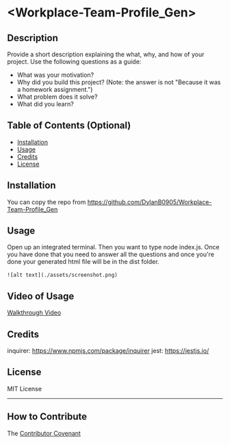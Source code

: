 # <Workplace-Team-Profile_Gen>

## Description

Provide a short description explaining the what, why, and how of your project. Use the following questions as a guide:

- What was your motivation?
- Why did you build this project? (Note: the answer is not "Because it was a homework assignment.")
- What problem does it solve?
- What did you learn?

## Table of Contents (Optional)

- [Installation](#installation)
- [Usage](#usage)
- [Credits](#credits)
- [License](#license)

## Installation

You can copy the repo from https://github.com/DylanB0905/Workplace-Team-Profile_Gen

## Usage
Open up an integrated terminal. Then you want to type node index.js. Once you have done that you need to answer all the questions and once you're done your generated html file will be in the dist folder.

    ![alt text](./assets/screenshot.png)
   
## Video of Usage

[Walkthrough Video](https://www.youtube.com/watch?v=YeC0KMgA1t0)

## Credits
inquirer: https://www.npmjs.com/package/inquirer
jest: https://jestjs.io/


## License

MIT License

---

## How to Contribute
The [Contributor Covenant](https://www.contributor-covenant.org/) 


